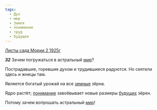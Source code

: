 ```yaml
---
tags:
  - Дух
  - мир
  - Земля
  - понимание
  - труд
  - будущее
---
```


[Листы сада Мории 2 1925г](/agni/1925)

___32___
Зачем погружаться в астральный [мир](/tag/#мир)?   

Пострадавшие, горевшие духом и трудившиеся радуются. Но сеятели здесь и жнецы там.   

Является богатый урожай на все [земные](/tag/#Земля) зёрна.   

Ядро растёт; [понимание](/tag/#понимание) завоёвывает новые размеры [будущих](/tag/#будущее) зёрен.   

Потому зачем вопрошать астральный [мир](/tag/#мир)!   

